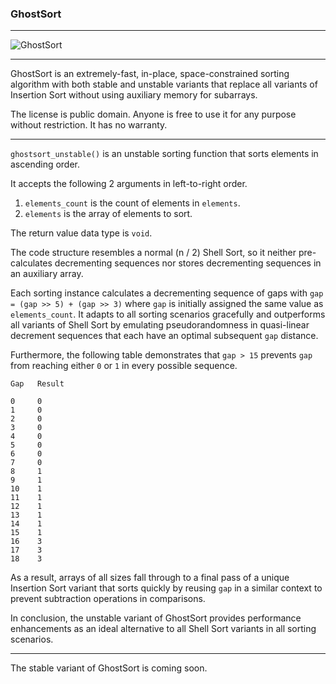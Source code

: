 ### GhostSort

---

![GhostSort](https://repository-images.githubusercontent.com/1028625871/c741aa45-92ca-4d39-a436-c222ffa2b5be "GhostSort")

---

GhostSort is an extremely-fast, in-place, space-constrained sorting algorithm with both stable and unstable variants that replace all variants of Insertion Sort without using auxiliary memory for subarrays.

The license is public domain. Anyone is free to use it for any purpose without restriction. It has no warranty.

---

`ghostsort_unstable()` is an unstable sorting function that sorts elements in ascending order.

It accepts the following 2 arguments in left-to-right order.

1. `elements_count` is the count of elements in `elements`.
2. `elements` is the array of elements to sort.

The return value data type is `void`.

The code structure resembles a normal (n / 2) Shell Sort, so it neither pre-calculates decrementing sequences nor stores decrementing sequences in an auxiliary array.

Each sorting instance calculates a decrementing sequence of gaps with `gap = (gap >> 5) + (gap >> 3)` where `gap` is initially assigned the same value as `elements_count`. It adapts to all sorting scenarios gracefully and outperforms all variants of Shell Sort by emulating pseudorandomness in quasi-linear decrement sequences that each have an optimal subsequent `gap` distance.

Furthermore, the following table demonstrates that `gap > 15` prevents `gap` from reaching either `0` or `1` in every possible sequence.

```
Gap   Result

0     0
1     0
2     0
3     0
4     0
5     0
6     0
7     0
8     1
9     1
10    1
11    1
12    1
13    1
14    1
15    1
16    3
17    3
18    3
```

As a result, arrays of all sizes fall through to a final pass of a unique Insertion Sort variant that sorts quickly by reusing `gap` in a similar context to prevent subtraction operations in comparisons.

In conclusion, the unstable variant of GhostSort provides performance enhancements as an ideal alternative to all Shell Sort variants in all sorting scenarios.

---

The stable variant of GhostSort is coming soon.
